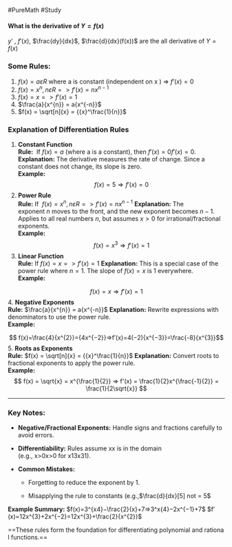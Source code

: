  #PureMath #Study 
#### What is the derivative of $Y= f(x)$
 $y'$ , $f'(x)$, $\frac{dy}{dx}$, $\frac{d}{dx}(f(x))$ are the all derivative of $Y= f(x)$
 
 ### Some Rules:
1. $f(x) = a ε R$  where a is constant (independent on x ) => $f'(x) = 0$
2. $f(x) = {x^{n}}, n ε R => f'(x) = {nx^{n-1}}$
3. $f(x) = x => f'(x) = 1$
4. $\frac{a}{x^{n}} = a{x^{-n}}$
5. $f(x) = \sqrt[n]{x} = {{x}^\frac{1}{n}}$

### Explanation of Differentiation Rules

1. **Constant Function**  
    **Rule:**  If $f(x)=a$ (where a is a constant), then $f′(x)=0f′(x)=0.$
    **Explanation:** The derivative measures the rate of change. Since a constant does not change, its slope is zero.  
    **Example:**
$$
    f(x)=5⇒f′(x)=0
$$
2. **Power Rule**  
    **Rule:** If  $f(x) = {x^{n}}, n ε R => f'(x) = {nx^{n-1}}$
    **Explanation:** The exponent $n$ moves to the front, and the new exponent becomes $n−1$. Applies to all real numbers $n$, but assumes $x>0$ for irrational/fractional exponents.  
    **Example:**
$$
	f(x)= {x^{3}}⇒f'(x) =1
$$
3. **Linear Function**  
    **Rule:** If $f(x) = x => f'(x) = 1$
    **Explanation:** This is a special case of the power rule where $n=1$. The slope of $f(x)=x$ is 1 everywhere.  
    **Example:**
    
$$
    f(x)=x⇒f′(x)=1
$$
4. **Negative Exponents**  
    **Rule:** $\frac{a}{x^{n}} = a{x^{-n}}$ 
    **Explanation:** Rewrite expressions with denominators to use the power rule.  
    **Example:**
    
$$
    f(x)=\frac{4}{x^{2}}={4x^{−2}}⇒f′(x)=4(−2){x^{−3}}=\frac{-8}{x^{3}}​
$$
5. **Roots as Exponents**  
    **Rule:** $f(x) = \sqrt[n]{x} = {{x}^\frac{1}{n}}$
    **Explanation:** Convert roots to fractional exponents to apply the power rule.  
    **Example:**
    $$
    f(x) = \sqrt{x} = x^{\frac{1}{2}} ⇒ f'(x) = \frac{1}{2}x^{\frac{-1}{2}} = \frac{1}{2\sqrt{x}} 
    $$


---

### Key Notes:

- **Negative/Fractional Exponents:** Handle signs and fractions carefully to avoid errors.
    
- **Differentiability:** Rules assume xx is in the domain (e.g., x>0x>0 for x13x31​).
    
- **Common Mistakes:**
    
    - Forgetting to reduce the exponent by 1.
        
    - Misapplying the rule to constants (e.g.,$\frac{d}{dx}[5] not = 5$
        

**Example Summary:**
$f(x)=3^{x4}−\frac{2}{x}​+7=>3^x{4}−2x^{−1}+7$
$f′(x)=12x^{3}+2x^{−2}=12x^{3}+\frac{2}{x^{2}}​​$

==These rules form the foundation for differentiating polynomial and rational functions.==
